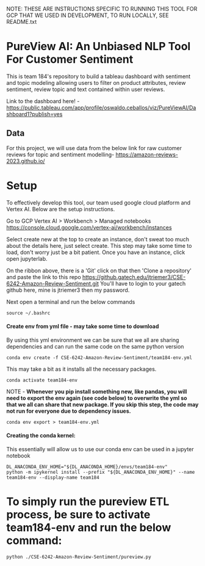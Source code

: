 NOTE: THESE ARE INSTRUCTIONS SPECIFIC TO RUNNING THIS TOOL FOR GCP THAT WE USED IN DEVELOPMENT, TO RUN LOCALLY, SEE README.txt

# PureView AI: An Unbiased NLP Tool For Customer Sentiment
This is team 184's repository to build a tableau dashboard with sentiment and topic modeling allowing users to filter on product attributes, review sentiment, review topic and text contained within user reviews. 

Link to the dashboard here! -
https://public.tableau.com/app/profile/oswaldo.ceballos/viz/PureViewAI/Dashboard1?publish=yes

## Data 
For this project, we will use data from the below link for raw customer reviews for topic and sentiment modelling-
https://amazon-reviews-2023.github.io/


# Setup 
To effectively develop this tool, our team used google cloud platform and Vertex AI. Below are the setup instructions.

Go to GCP Vertex AI > Workbench > Managed notebooks https://console.cloud.google.com/vertex-ai/workbench/instances

Select create new at the top to create an instance, don't sweat too much about the details here, just select create. This step may take some time to load, don't worry just be a bit patient. Once you have an instance, click open jupyterlab.

On the ribbon above, there is a 'Git' click on that then 'Clone a repository' and paste the link to this repo https://github.gatech.edu/jtriemer3/CSE-6242-Amazon-Review-Sentiment.git 
You'll have to login to your gatech github here, mine is jtriemer3 then my password.

Next open a terminal and run the below commands

```
source ~/.bashrc
```
#### Create env from yml file - may take some time to download
By using this yml environment we can be sure that we all are sharing dependencies and can run the same code on the same python version 

```
conda env create -f CSE-6242-Amazon-Review-Sentiment/team184-env.yml
```
This may take a bit as it installs all the necessary packages.
```
conda activate team184-env
```

NOTE - **Whenever you pip install something new, like pandas, you will need to export the env again (see code below) to overwrite the yml so that we all can share that new package. If you skip this step, the code may not run for everyone due to dependency issues.**

```
conda env export > team184-env.yml
```

#### Creating the conda kernel:
This essentially will allow us to use our conda env can be used in a jupyter notebook
```
DL_ANACONDA_ENV_HOME="${DL_ANACONDA_HOME}/envs/team184-env"
python -m ipykernel install --prefix "${DL_ANACONDA_ENV_HOME}" --name team184-env --display-name team184
```

# To simply run the pureview ETL process, be sure to activate team184-env and run the below command:
```
python ./CSE-6242-Amazon-Review-Sentiment/pureview.py
```
